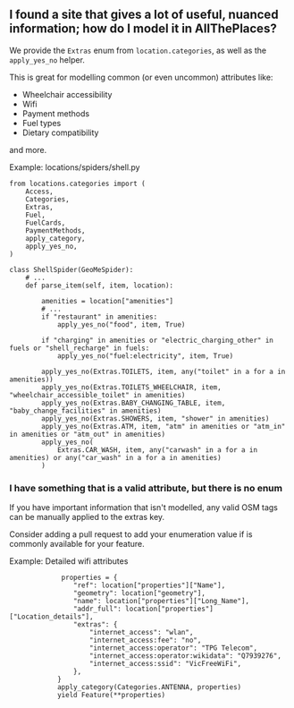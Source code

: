 ## I found a site that gives a lot of useful, nuanced information; how do I model it in AllThePlaces?

We provide the `Extras` enum from `location.categories`, as well as the `apply_yes_no` helper.

This is great for modelling common (or even uncommon) attributes like:

* Wheelchair accessibility
* Wifi
* Payment methods
* Fuel types
* Dietary compatibility

and more.

Example: locations/spiders/shell.py
```
from locations.categories import (
    Access,
    Categories,
    Extras,
    Fuel,
    FuelCards,
    PaymentMethods,
    apply_category,
    apply_yes_no,
)

class ShellSpider(GeoMeSpider):
    # ...
    def parse_item(self, item, location):

        amenities = location["amenities"]
        # ...
        if "restaurant" in amenities:
            apply_yes_no("food", item, True)

        if "charging" in amenities or "electric_charging_other" in fuels or "shell_recharge" in fuels:
            apply_yes_no("fuel:electricity", item, True)

        apply_yes_no(Extras.TOILETS, item, any("toilet" in a for a in amenities))
        apply_yes_no(Extras.TOILETS_WHEELCHAIR, item, "wheelchair_accessible_toilet" in amenities)
        apply_yes_no(Extras.BABY_CHANGING_TABLE, item, "baby_change_facilities" in amenities)
        apply_yes_no(Extras.SHOWERS, item, "shower" in amenities)
        apply_yes_no(Extras.ATM, item, "atm" in amenities or "atm_in" in amenities or "atm_out" in amenities)
        apply_yes_no(
            Extras.CAR_WASH, item, any("carwash" in a for a in amenities) or any("car_wash" in a for a in amenities)
        )
```

### I have something that is a valid attribute, but there is no enum

If you have important information that isn't modelled, any valid OSM tags can be manually applied to the extras key.

Consider adding a pull request to add your enumeration value if is commonly available for your feature.

Example: Detailed wifi attributes
```
             properties = {
                "ref": location["properties"]["Name"],
                "geometry": location["geometry"],
                "name": location["properties"]["Long_Name"],
                "addr_full": location["properties"]["Location_details"],
                "extras": {
                    "internet_access": "wlan",
                    "internet_access:fee": "no",
                    "internet_access:operator": "TPG Telecom",
                    "internet_access:operator:wikidata": "Q7939276",
                    "internet_access:ssid": "VicFreeWiFi",
                },
            }
            apply_category(Categories.ANTENNA, properties)
            yield Feature(**properties)
```
